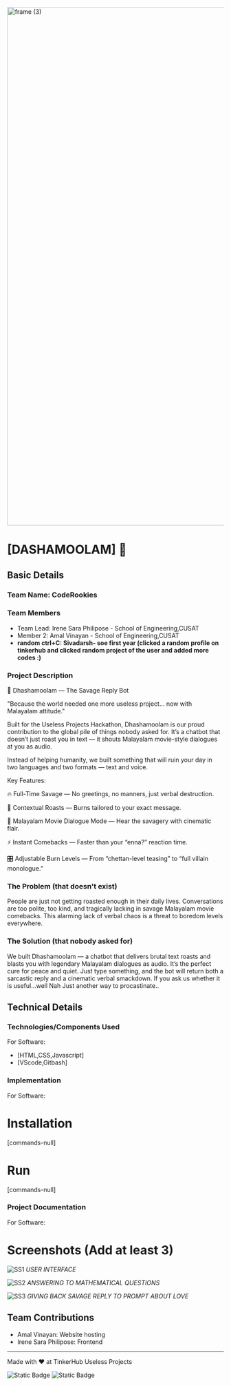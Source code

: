 <img width="3188" height="1202" alt="frame (3)" src="https://github.com/user-attachments/assets/517ad8e9-ad22-457d-9538-a9e62d137cd7" />


# [DASHAMOOLAM] 🎯


## Basic Details
### Team Name: CodeRookies


### Team Members
- Team Lead: Irene Sara Philipose - School of Engineering,CUSAT
- Member 2: Amal Vinayan - School of Engineering,CUSAT
- **random  ctrl+C: Sivadarsh- soe first year (clicked a random profile on tinkerhub and clicked random project of the user and added more codes :)**

### Project Description
🐍 Dhashamoolam — The Savage Reply Bot

"Because the world needed one more useless project… now with Malayalam attitude."

Built for the Useless Projects Hackathon, Dhashamoolam is our proud contribution to the global pile of things nobody asked for. It’s a chatbot that doesn’t just roast you in text — it shouts Malayalam movie-style dialogues at you as audio.

Instead of helping humanity, we built something that will ruin your day in two languages and two formats — text and voice.

Key Features:

🔥 Full-Time Savage — No greetings, no manners, just verbal destruction.

🎯 Contextual Roasts — Burns tailored to your exact message.

🎤 Malayalam Movie Dialogue Mode — Hear the savagery with cinematic flair.

⚡ Instant Comebacks — Faster than your “enna?” reaction time.

🎛 Adjustable Burn Levels — From “chettan-level teasing” to “full villain monologue.”

### The Problem (that doesn't exist)
People are just not getting roasted enough in their daily lives.
Conversations are too polite, too kind, and tragically lacking in savage Malayalam movie comebacks. This alarming lack of verbal chaos is a threat to boredom levels everywhere.


### The Solution (that nobody asked for)
We built Dhashamoolam — a chatbot that delivers brutal text roasts and blasts you with legendary Malayalam dialogues as audio.
It’s the perfect cure for peace and quiet. Just type something, and the bot will return both a sarcastic reply and a cinematic verbal smackdown.
If you ask us whether it is useful...well Nah Just another way to procastinate..

## Technical Details
### Technologies/Components Used
For Software:
- [HTML,CSS,Javascript]
- [VScode,Gitbash]


### Implementation
For Software:
# Installation
[commands-null]

# Run
[commands-null]

### Project Documentation
For Software:

# Screenshots (Add at least 3)
![SS1](https://github.com/user-attachments/assets/07ac8595-2e6a-400f-9dc6-b5bab0bd065d)
*USER INTERFACE*

![SS2](https://github.com/user-attachments/assets/ce0a681d-9ad4-467c-ba48-03ad4bb90ea3)
*ANSWERING TO MATHEMATICAL QUESTIONS*

![SS3](https://github.com/user-attachments/assets/0a7f958e-0d2f-4161-80c3-c361620b5afc)
*GIVING BACK SAVAGE REPLY TO PROMPT ABOUT LOVE*

## Team Contributions
- Amal Vinayan: Website hosting
- Irene Sara Philipose: Frontend

---
Made with ❤️ at TinkerHub Useless Projects 

![Static Badge](https://img.shields.io/badge/TinkerHub-24?color=%23000000&link=https%3A%2F%2Fwww.tinkerhub.org%2F)
![Static Badge](https://img.shields.io/badge/UselessProjects--25-25?link=https%3A%2F%2Fwww.tinkerhub.org%2Fevents%2FQ2Q1TQKX6Q%2FUseless%2520Projects)



